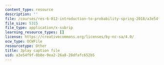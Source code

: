 ```yaml
---
content_type: resource
description: ''
file: /courses/res-6-012-introduction-to-probability-spring-2018/a3e54f9f0b8e9ea226a828dfafc652b5_LVfIS8pBI6Y.srt
file_size: 5315
file_type: application/x-subrip
learning_resource_types: []
license: https://creativecommons.org/licenses/by-nc-sa/4.0/
ocw_type: OCWFile
resourcetype: Other
title: 3play caption file
uid: a3e54f9f-0b8e-9ea2-26a8-28dfafc652b5
---
```

